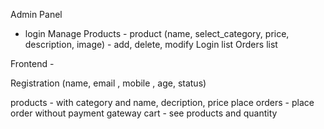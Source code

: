 Admin Panel

 - login
Manage Products -   product (name, select_category, price, description, image) - add, delete, modify
Login list
Orders list

 Frontend - 
 
 Registration  (name, email , mobile , age, status) 

 products  - with category and name, decription, price
 place orders - place order without payment gateway
 cart - see products and quantity
